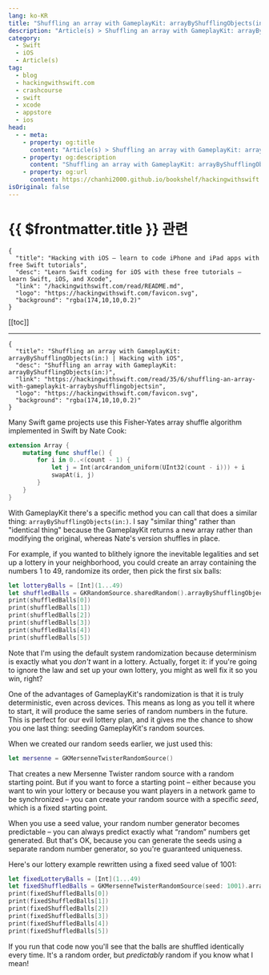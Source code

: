 ```yaml
---
lang: ko-KR
title: "Shuffling an array with GameplayKit: arrayByShufflingObjects(in:)"
description: "Article(s) > Shuffling an array with GameplayKit: arrayByShufflingObjects(in:)"
category:
  - Swift
  - iOS
  - Article(s)
tag: 
  - blog
  - hackingwithswift.com
  - crashcourse
  - swift
  - xcode
  - appstore
  - ios  
head:
  - - meta:
    - property: og:title
      content: "Article(s) > Shuffling an array with GameplayKit: arrayByShufflingObjects(in:)"
    - property: og:description
      content: "Shuffling an array with GameplayKit: arrayByShufflingObjects(in:)"
    - property: og:url
      content: https://chanhi2000.github.io/bookshelf/hackingwithswift.com/read/35/06-shuffling-an-array-with-gameplaykit-arraybyshufflingobjectsin.html
isOriginal: false
---
```


# {{ $frontmatter.title }} 관련

```component VPCard
{
  "title": "Hacking with iOS – learn to code iPhone and iPad apps with free Swift tutorials",
  "desc": "Learn Swift coding for iOS with these free tutorials – learn Swift, iOS, and Xcode",
  "link": "/hackingwithswift.com/read/README.md",
  "logo": "https://hackingwithswift.com/favicon.svg",
  "background": "rgba(174,10,10,0.2)"
}
```

[[toc]]

---

```component VPCard
{
  "title": "Shuffling an array with GameplayKit: arrayByShufflingObjects(in:) | Hacking with iOS",
  "desc": "Shuffling an array with GameplayKit: arrayByShufflingObjects(in:)",
  "link": "https://hackingwithswift.com/read/35/6/shuffling-an-array-with-gameplaykit-arraybyshufflingobjectsin",
  "logo": "https://hackingwithswift.com/favicon.svg",
  "background": "rgba(174,10,10,0.2)"
}
```

Many Swift game projects use this Fisher-Yates array shuffle algorithm implemented in Swift by Nate Cook:

```swift
extension Array {
    mutating func shuffle() {
        for i in 0..<(count - 1) {
            let j = Int(arc4random_uniform(UInt32(count - i))) + i
            swapAt(i, j)
        }
    }
}
```

With GameplayKit there's a specific method you can call that does a similar thing: `arrayByShufflingObjects(in:)`. I say "similar thing" rather than "identical thing" because the GameplayKit returns a new array rather than modifying the original, whereas Nate's version shuffles in place.

For example, if you wanted to blithely ignore the inevitable legalities and set up a lottery in your neighborhood, you could create an array containing the numbers 1 to 49, randomize its order, then pick the first six balls:

```swift
let lotteryBalls = [Int](1...49)
let shuffledBalls = GKRandomSource.sharedRandom().arrayByShufflingObjects(in: lotteryBalls)
print(shuffledBalls[0])
print(shuffledBalls[1])
print(shuffledBalls[2])
print(shuffledBalls[3])
print(shuffledBalls[4])
print(shuffledBalls[5])
```

Note that I'm using the default system randomization because determinism is exactly what you *don't* want in a lottery. Actually, forget it: if you're going to ignore the law and set up your own lottery, you might as well fix it so you win, right?

One of the advantages of GameplayKit's randomization is that it is truly deterministic, even across devices. This means as long as you tell it where to start, it will produce the same series of random numbers in the future. This is perfect for our evil lottery plan, and it gives me the chance to show you one last thing: seeding GameplayKit's random sources.

When we created our random seeds earlier, we just used this:

```swift
let mersenne = GKMersenneTwisterRandomSource()
```

That creates a new Mersenne Twister random source with a random starting point. But if you want to force a starting point – either because you want to win your lottery or because you want players in a network game to be synchronized – you can create your random source with a specific *seed*, which is a fixed starting point.

When you use a seed value, your random number generator becomes predictable – you can always predict exactly what “random” numbers get generated. But that's OK, because you can generate the seeds using a separate random number generator, so you're guaranteed uniqueness.

Here's our lottery example rewritten using a fixed seed value of 1001:

```swift
let fixedLotteryBalls = [Int](1...49)
let fixedShuffledBalls = GKMersenneTwisterRandomSource(seed: 1001).arrayByShufflingObjects(in: fixedLotteryBalls)
print(fixedShuffledBalls[0])
print(fixedShuffledBalls[1])
print(fixedShuffledBalls[2])
print(fixedShuffledBalls[3])
print(fixedShuffledBalls[4])
print(fixedShuffledBalls[5])
```

If you run that code now you'll see that the balls are shuffled identically every time. It's a random order, but *predictably* random if you know what I mean!

